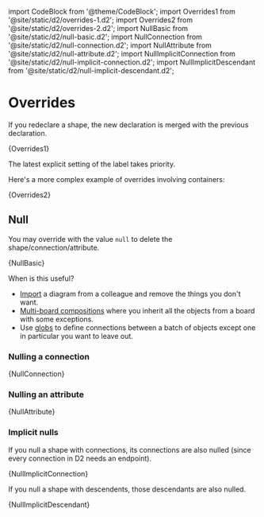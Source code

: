 import CodeBlock from '@theme/CodeBlock';
import Overrides1 from '@site/static/d2/overrides-1.d2';
import Overrides2 from '@site/static/d2/overrides-2.d2';
import NullBasic from '@site/static/d2/null-basic.d2';
import NullConnection from '@site/static/d2/null-connection.d2';
import NullAttribute from '@site/static/d2/null-attribute.d2';
import NullImplicitConnection from '@site/static/d2/null-implicit-connection.d2';
import NullImplicitDescendant from '@site/static/d2/null-implicit-descendant.d2';

# Overrides

If you redeclare a shape, the new declaration is merged with the previous declaration.

<CodeBlock className="language-d2">
    {Overrides1}
</CodeBlock>

<div className="embedSVG" dangerouslySetInnerHTML={{__html: require('@site/static/img/generated/overrides-1.svg2')}}></div>

The latest explicit setting of the label takes priority.

Here's a more complex example of overrides involving containers:

<CodeBlock className="language-d2">
    {Overrides2}
</CodeBlock>

<div className="embedSVG" dangerouslySetInnerHTML={{__html: require('@site/static/img/generated/overrides-2.svg2')}}></div>

## Null

You may override with the value `null` to delete the shape/connection/attribute.

<CodeBlock className="language-d2">
    {NullBasic}
</CodeBlock>

<div style={{width: 200}} className="embedSVG" dangerouslySetInnerHTML={{__html: require('@site/static/img/generated/null-basic.svg2')}}></div>

When is this useful?
- [Import](/tour/imports/) a diagram from a colleague and remove the things you don't want.
- [Multi-board compositions](/tour/composition/) where you inherit all the objects from a
  board with some exceptions.
- Use [globs](/tour/globs/) to define connections between a batch of objects except one in
  particular you want to leave out.

### Nulling a connection

<CodeBlock className="language-d2">
    {NullConnection}
</CodeBlock>

<div style={{width: 200}} className="embedSVG" dangerouslySetInnerHTML={{__html: require('@site/static/img/generated/null-connection.svg2')}}></div>

### Nulling an attribute

<CodeBlock className="language-d2">
    {NullAttribute}
</CodeBlock>

<div style={{width: 200}} className="embedSVG" dangerouslySetInnerHTML={{__html: require('@site/static/img/generated/null-attribute.svg2')}}></div>


### Implicit nulls

If you null a shape with connections, its connections are also nulled (since every
connection in D2 needs an endpoint).

<CodeBlock className="language-d2">
    {NullImplicitConnection}
</CodeBlock>

<div style={{width: 200}} className="embedSVG" dangerouslySetInnerHTML={{__html: require('@site/static/img/generated/null-implicit-connection.svg2')}}></div>

If you null a shape with descendents, those descendants are also nulled.

<CodeBlock className="language-d2">
    {NullImplicitDescendant}
</CodeBlock>

<div style={{width: 200}} className="embedSVG" dangerouslySetInnerHTML={{__html: require('@site/static/img/generated/null-implicit-descendant.svg2')}}></div>
